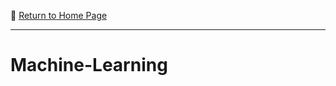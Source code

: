 :hotel: [Return to Home Page](https://github.com/geophydog/geophydog.github.io/blob/master/README.md)

***

# Machine-Learning
